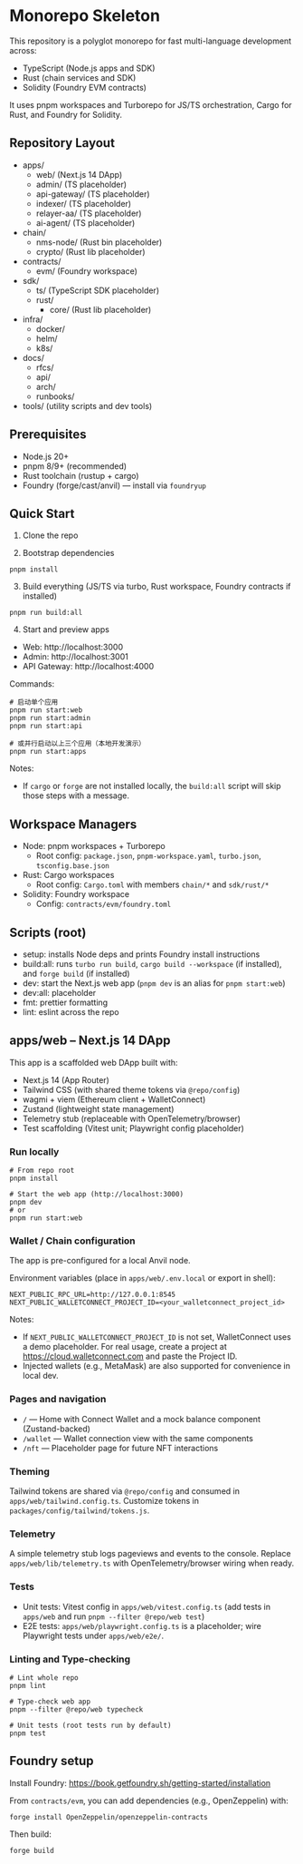 # Monorepo Skeleton

This repository is a polyglot monorepo for fast multi-language development across:
- TypeScript (Node.js apps and SDK)
- Rust (chain services and SDK)
- Solidity (Foundry EVM contracts)

It uses pnpm workspaces and Turborepo for JS/TS orchestration, Cargo for Rust, and Foundry for Solidity.

## Repository Layout

- apps/
  - web/ (Next.js 14 DApp)
  - admin/ (TS placeholder)
  - api-gateway/ (TS placeholder)
  - indexer/ (TS placeholder)
  - relayer-aa/ (TS placeholder)
  - ai-agent/ (TS placeholder)
- chain/
  - nms-node/ (Rust bin placeholder)
  - crypto/ (Rust lib placeholder)
- contracts/
  - evm/ (Foundry workspace)
- sdk/
  - ts/ (TypeScript SDK placeholder)
  - rust/
    - core/ (Rust lib placeholder)
- infra/
  - docker/
  - helm/
  - k8s/
- docs/
  - rfcs/
  - api/
  - arch/
  - runbooks/
- tools/ (utility scripts and dev tools)

## Prerequisites

- Node.js 20+
- pnpm 8/9+ (recommended)
- Rust toolchain (rustup + cargo)
- Foundry (forge/cast/anvil) — install via `foundryup`

## Quick Start

1) Clone the repo

2) Bootstrap dependencies

```
pnpm install
```

3) Build everything (JS/TS via turbo, Rust workspace, Foundry contracts if installed)

```
pnpm run build:all
```

4) Start and preview apps

- Web: http://localhost:3000
- Admin: http://localhost:3001
- API Gateway: http://localhost:4000

Commands:

```
# 启动单个应用
pnpm run start:web
pnpm run start:admin
pnpm run start:api

# 或并行启动以上三个应用（本地开发演示）
pnpm run start:apps
```

Notes:
- If `cargo` or `forge` are not installed locally, the `build:all` script will skip those steps with a message.

## Workspace Managers

- Node: pnpm workspaces + Turborepo
  - Root config: `package.json`, `pnpm-workspace.yaml`, `turbo.json`, `tsconfig.base.json`
- Rust: Cargo workspaces
  - Root config: `Cargo.toml` with members `chain/*` and `sdk/rust/*`
- Solidity: Foundry workspace
  - Config: `contracts/evm/foundry.toml`

## Scripts (root)

- setup: installs Node deps and prints Foundry install instructions
- build:all: runs `turbo run build`, `cargo build --workspace` (if installed), and `forge build` (if installed)
- dev: start the Next.js web app (`pnpm dev` is an alias for `pnpm start:web`)
- dev:all: placeholder
- fmt: prettier formatting
- lint: eslint across the repo

## apps/web – Next.js 14 DApp

This app is a scaffolded web DApp built with:
- Next.js 14 (App Router)
- Tailwind CSS (with shared theme tokens via `@repo/config`)
- wagmi + viem (Ethereum client + WalletConnect)
- Zustand (lightweight state management)
- Telemetry stub (replaceable with OpenTelemetry/browser)
- Test scaffolding (Vitest unit; Playwright config placeholder)

### Run locally

```
# From repo root
pnpm install

# Start the web app (http://localhost:3000)
pnpm dev
# or
pnpm run start:web
```

### Wallet / Chain configuration

The app is pre-configured for a local Anvil node.

Environment variables (place in `apps/web/.env.local` or export in shell):

```
NEXT_PUBLIC_RPC_URL=http://127.0.0.1:8545
NEXT_PUBLIC_WALLETCONNECT_PROJECT_ID=<your_walletconnect_project_id>
```

Notes:
- If `NEXT_PUBLIC_WALLETCONNECT_PROJECT_ID` is not set, WalletConnect uses a demo placeholder. For real usage, create a project at https://cloud.walletconnect.com and paste the Project ID.
- Injected wallets (e.g., MetaMask) are also supported for convenience in local dev.

### Pages and navigation

- `/` — Home with Connect Wallet and a mock balance component (Zustand-backed)
- `/wallet` — Wallet connection view with the same components
- `/nft` — Placeholder page for future NFT interactions

### Theming

Tailwind tokens are shared via `@repo/config` and consumed in `apps/web/tailwind.config.ts`. Customize tokens in `packages/config/tailwind/tokens.js`.

### Telemetry

A simple telemetry stub logs pageviews and events to the console. Replace `apps/web/lib/telemetry.ts` with OpenTelemetry/browser wiring when ready.

### Tests

- Unit tests: Vitest config in `apps/web/vitest.config.ts` (add tests in `apps/web` and run `pnpm --filter @repo/web test`)
- E2E tests: `apps/web/playwright.config.ts` is a placeholder; wire Playwright tests under `apps/web/e2e/`.

### Linting and Type-checking

```
# Lint whole repo
pnpm lint

# Type-check web app
pnpm --filter @repo/web typecheck

# Unit tests (root tests run by default)
pnpm test
```

## Foundry setup

Install Foundry: https://book.getfoundry.sh/getting-started/installation

From `contracts/evm`, you can add dependencies (e.g., OpenZeppelin) with:

```
forge install OpenZeppelin/openzeppelin-contracts
```

Then build:

```
forge build
```
